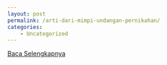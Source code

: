 ```yaml
---
layout: post
permalink: /arti-dari-mimpi-undangan-pernikahan/
categories:
    - Uncategorized
---
```


[Baca Selengkapnya](/01)